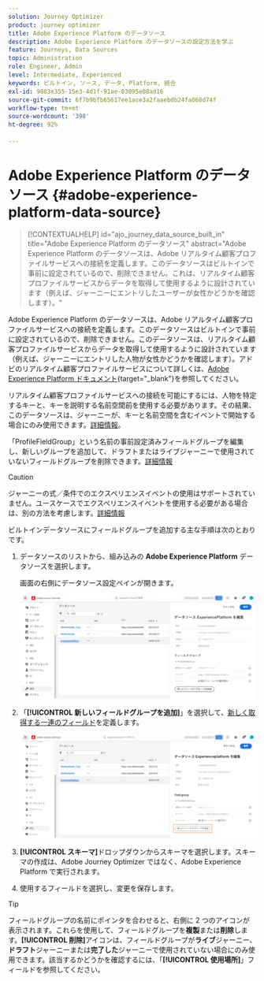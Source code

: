 ```yaml
---
solution: Journey Optimizer
product: journey optimizer
title: Adobe Experience Platform のデータソース
description: Adobe Experience Platform のデータソースの設定方法を学ぶ
feature: Journeys, Data Sources
topic: Administration
role: Engineer, Admin
level: Intermediate, Experienced
keywords: ビルトイン, ソース, データ, Platform, 統合
exl-id: 9083e355-15e3-4d1f-91ae-03095e08ad16
source-git-commit: 6f7b9bfb65617ee1ace3a2faaebdb24fa068d74f
workflow-type: tm+mt
source-wordcount: '398'
ht-degree: 92%

---
```


# Adobe Experience Platform のデータソース {#adobe-experience-platform-data-source}

>[!CONTEXTUALHELP]
>id="ajo_journey_data_source_built_in"
>title="Adobe Experience Platform のデータソース"
>abstract="Adobe Experience Platform のデータソースは、Adobe リアルタイム顧客プロファイルサービスへの接続を定義します。このデータソースはビルトインで事前に設定されているので、削除できません。これは、リアルタイム顧客プロファイルサービスからデータを取得して使用するように設計されています（例えば、ジャーニーにエントリしたユーザーが女性かどうかを確認します）。"

Adobe Experience Platform のデータソースは、Adobe リアルタイム顧客プロファイルサービスへの接続を定義します。このデータソースはビルトインで事前に設定されているので、削除できません。このデータソースは、リアルタイム顧客プロファイルサービスからデータを取得して使用するように設計されています（例えば、ジャーニーにエントリした人物が女性かどうかを確認します）。アドビのリアルタイム顧客プロファイルサービスについて詳しくは、[Adobe Experience Platform ドキュメント](https://experienceleague.adobe.com/docs/experience-platform/profile/home.html?lang=ja){target="_blank"}を参照してください。

リアルタイム顧客プロファイルサービスへの接続を可能にするには、人物を特定するキーと、キーを説明する名前空間前を使用する必要があります。その結果、このデータソースは、ジャーニーが、キーと名前空間を含むイベントで開始する場合にのみ使用できます。[詳細情報](../building-journeys/journey.md)。

「ProfileFieldGroup」という名前の事前設定済みフィールドグループを編集し、新しいグループを追加して、ドラフトまたはライブジャーニーで使用されていないフィールドグループを削除できます。[詳細情報](../datasource/configure-data-sources.md#define-field-groups)


>[!CAUTION]
>
>ジャーニーの式／条件でのエクスペリエンスイベントの使用はサポートされていません。ユースケースでエクスペリエンスイベントを使用する必要がある場合は、別の方法を考慮します。[詳細情報](../building-journeys/exp-event-lookup.md)


ビルトインデータソースにフィールドグループを追加する主な手順は次のとおりです。

1. データソースのリストから、組み込みの **Adobe Experience Platform** データソースを選択します。

   画面の右側にデータソース設定ペインが開きます。

   ![](assets/journey23.png)

1. 「**[!UICONTROL 新しいフィールドグループを追加]**」を選択して、[新しく取得する一連のフィールド](../datasource/configure-data-sources.md#define-field-groups)を定義します。

   ![](assets/journey24.png)

1. **[!UICONTROL スキーマ]**&#x200B;ドロップダウンからスキーマを選択します。スキーマの作成は、Adobe Journey Optimizer ではなく、Adobe Experience Platform で実行されます。
1. 使用するフィールドを選択し、変更を保存します。


>[!TIP]
>
>フィールドグループの名前にポインタを合わせると、右側に 2 つのアイコンが表示されます。これらを使用して、フィールドグループを&#x200B;**複製**&#x200B;または&#x200B;**削除**&#x200B;します。**[!UICONTROL 削除]**&#x200B;アイコンは、フィールドグループが&#x200B;**ライブ**&#x200B;ジャーニー、**ドラフト**&#x200B;ジャーニーまたは&#x200B;**完了した**&#x200B;ジャーニーで使用されていない場合にのみ使用できます。該当するかどうかを確認するには、「**[!UICONTROL 使用場所]**」フィールドを参照してください。
